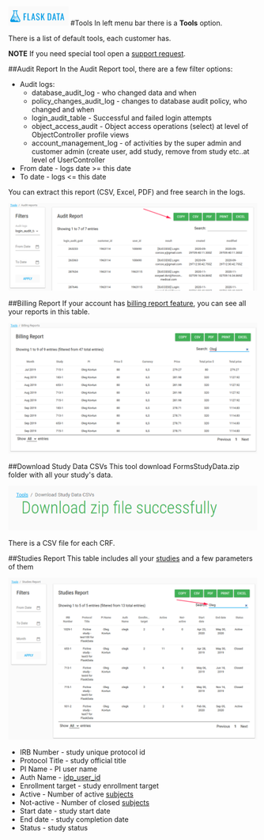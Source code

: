 <a href="https://www.flaskdata.io">![Screenshot](img/flaskdata_logo.PNG)</a>
#Tools
In left menu bar there is a **Tools** option.

There is a list of default tools, each customer has.

**NOTE** If you need special tool open a [support request](./index.md#request-support).

##Audit Report
In the Audit Report tool, there are a few filter options:

* Audit logs:
    * database_audit_log - who changed data and when
    * policy_changes_audit_log - changes to database audit policy, who changed and when
    * login_audit_table - Successful and failed login attempts
    * object_access_audit - Object access operations (select) at level of ObjectController profile views
    * account_management_log - of activities by the  super admin and customer admin (create user, add study, remove from study etc..at level of UserController
* From date - logs date >= this date
* To date - logs <= this date

You can extract this report (CSV, Excel, PDF) and free search in the logs.

![Screenshot](img/tools/tools_audit_reports.PNG)

##Billing Report
If your account has [billing report feature](./manage_features.md#monthly-billing-report-for-customer-administrator), you can see all your reports in this table.

![Screenshot](img/tools/tool_billing_report.PNG)

##Download Study Data CSVs
This tool download FormsStudyData.zip folder with all your study's data.

![Screenshot](img/tools/tool_download_csv.PNG)

There is a CSV file for each CRF.

##Studies Report
This table includes all your [studies](./manage_studies.md#studies) and a few parameters of them

![Screenshot](img/tools/tool_studies_report.PNG)

* IRB Number - study unique protocol id
* Protocol Title - study official title
* PI Name - PI user name
* Auth Name - [idp_user_id](./manage_features.md#idp-configuration)
* Enrollment target - study enrollment target
* Active - Number of active [subjects](./manage_subjects.md#manage-subjects)
* Not-active - Number of closed [subjects](./manage_subjects.md#manage-subjects)
* Start date - study start date
* End date - study completion date
* Status - study status
